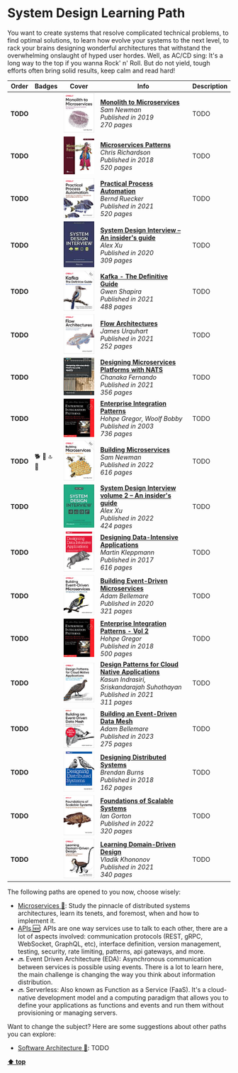 [//]: # (Auto generated file from templates)

# System Design Learning Path

You want to create systems that resolve complicated technical problems, to find optimal solutions, to learn how evolve your systems to the next level, to rack your brains designing wonderful architectures that withstand the overwhelming onslaught of hyped user hordes. Well, as AC/CD sing: It's a long way to the top if you wanna Rock' n' Roll. But do not yield, tough efforts often bring solid results, keep calm and read hard!

| Order | Badges | Cover | Info | Description |
| --- | --- | --- | --- | --- |
| **TODO** |  | ![img](/assets/books/covers/monolith-to-microservices.jpeg) | [**Monolith to Microservices**](https://learning.oreilly.com/library/view/-/9781492047834/) <br> *Sam Newman* <br> *Published in 2019* <br> *270 pages* | TODO |
| **TODO** |  | ![img](/assets/books/covers/microservices-patterns.jpeg) | [**Microservices Patterns**](https://learning.oreilly.com/library/view/-/9781617294549/) <br> *Chris Richardson* <br> *Published in 2018* <br> *520 pages* | TODO |
| **TODO** |  | ![img](/assets/books/covers/practical-process-automation.jpeg) | [**Practical Process Automation**](https://learning.oreilly.com/library/view/-/9781492061441/) <br> *Bernd Ruecker* <br> *Published in 2021* <br> *520 pages* | TODO |
| **TODO** |  | ![img](/assets/books/covers/system-design-interview.jpeg) | [**System Design Interview – An insider's guide**](https://www.goodreads.com/book/show/54617137-system-design-interview) <br> *Alex Xu* <br> *Published in 2020* <br> *309 pages* | TODO |
| **TODO** |  | ![img](/assets/books/covers/kafka-the-definitive-guide.jpeg) | [**Kafka - The Definitive Guide**](https://learning.oreilly.com/library/view/-/9781492043072/) <br> *Gwen Shapira* <br> *Published in 2021* <br> *488 pages* | TODO |
| **TODO** |  | ![img](/assets/books/covers/flow-architectures.jpeg) | [**Flow Architectures**](https://learning.oreilly.com/library/view/-/9781492075882/) <br> *James Urquhart* <br> *Published in 2021* <br> *252 pages* | TODO |
| **TODO** |  | ![img](/assets/books/covers/designing-microservice-platforms-with-nats.jpeg) | [**Designing Microservices Platforms with NATS**](https://learning.oreilly.com/library/view/-/9781801072212/) <br> *Chanaka Fernando* <br> *Published in 2021* <br> *356 pages* | TODO |
| **TODO** |  | ![img](/assets/books/covers/enterprise-integration-patterns.jpeg) | [**Enterprise Integration Patterns**](https://learning.oreilly.com/library/view/-/0321200683/) <br> *Hohpe Gregor, Woolf Bobby* <br> *Published in 2003* <br> *736 pages* | TODO |
| **TODO** | :dog2: :green_book: :top: :bookmark: | ![img](/assets/books/covers/building-microservices.jpeg) | [**Building Microservices**](https://learning.oreilly.com/library/view/-/9781492034018/) <br> *Sam Newman* <br> *Published in 2022* <br> *616 pages* | TODO |
| **TODO** |  | ![img](/assets/books/covers/system-design-interview-2.jpeg) | [**System Design Interview volume 2 – An insider's guide**](https://www.goodreads.com/book/show/60631342-system-design-interview-an-insider-s-guide) <br> *Alex Xu* <br> *Published in 2022* <br> *424 pages* | TODO |
| **TODO** |  | ![img](/assets/books/covers/designing-data-intensive-applications.jpeg) | [**Designing Data-Intensive Applications**](https://learning.oreilly.com/library/view/-/9781491903063/) <br> *Martin Kleppmann* <br> *Published in 2017* <br> *616 pages* | TODO |
| **TODO** |  | ![img](/assets/books/covers/building-event-driven-microservices.jpeg) | [**Building Event-Driven Microservices**](https://www.oreilly.com/library/view/building-event-driven-microservices/9781492057888/) <br> *Adam Bellemare* <br> *Published in 2020* <br> *321 pages* | TODO |
| **TODO** |  | ![img](/assets/books/covers/enterprise-integration-patterns.jpeg) | [**Enterprise Integration Patterns - Vol 2**]() <br> *Hohpe Gregor* <br> *Published in 2018* <br> *500 pages* | TODO |
| **TODO** |  | ![img](/assets/books/covers/design-patterns-for-cloud-native-applications.jpeg) | [**Design Patterns for Cloud Native Applications**](https://learning.oreilly.com/library/view/-/9781492090700/) <br> *Kasun Indrasiri, Sriskandarajah Suhothayan* <br> *Published in 2021* <br> *311 pages* | TODO |
| **TODO** |  | ![img](/assets/books/covers/building-an-event-driven-data-mesh.jpeg) | [**Building an Event-Driven Data Mesh**](https://learning.oreilly.com/library/view/-/9781098127596/) <br> *Adam Bellemare* <br> *Published in 2023* <br> *275 pages* | TODO |
| **TODO** |  | ![img](/assets/books/covers/designing-distributed-systems.jpeg) | [**Designing Distributed Systems**](https://www.oreilly.com/library/view/designing-distributed-systems/9781491983638/) <br> *Brendan Burns* <br> *Published in 2018* <br> *162 pages* | TODO |
| **TODO** |  | ![img](/assets/books/covers/foundations-of-scalable-systems.jpeg) | [**Foundations of Scalable Systems**](https://www.oreilly.com/library/view/foundations-of-scalable/9781098106058/) <br> *Ian Gorton* <br> *Published in 2022* <br> *320 pages* | TODO |
| **TODO** |  | ![img](/assets/books/covers/leagning-domain-driven-design.jpeg) | [**Learning Domain-Driven Design**](https://learning.oreilly.com/library/view/-/9781098100124/) <br> *Vladik Khononov* <br> *Published in 2021* <br> *340 pages* | TODO |

The following paths are opened to you now, choose wisely:

- [Microservices :construction:](./content/paths/microservices.md): Study the pinnacle of distributed systems architectures, learn its tenets, and foremost, when and how to implement it.
- [APIs :new:](./content/paths/apis.md): APIs are one way services use to talk to each other, there are a lot of aspects involved: communication protocols (REST, gRPC, WebSocket, GraphQL, etc), interface definition, version management, testing, security, rate limiting, patterns, api gateways, and more.
- :soon: Event Driven Architecture (EDA): Asynchronous communication between services is possible using events. There is a lot to learn here, the main challenge is changing the way you think about information distribution.
- :soon: Serverless: Also known as Function as a Service (FaaS). It's a cloud-native development model and a computing paradigm that allows you to define your applications as functions and events and run them without provisioning or managing servers.


Want to change the subject? Here are some suggestions about other paths you can explore:

- [Software Architecture :construction:](./content/paths/software-architecture.md): TODO


[**⬆ top**](#system-design-learning-path)
